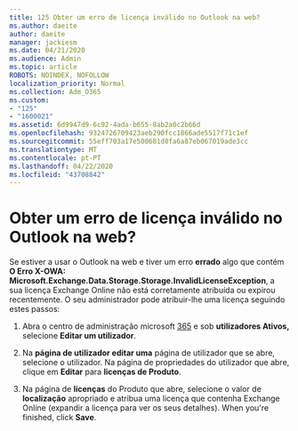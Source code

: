 ```yaml
---
title: 125 Obter um erro de licença inválido no Outlook na web?
ms.author: daeite
author: daeite
manager: jackiesm
ms.date: 04/21/2020
ms.audience: Admin
ms.topic: article
ROBOTS: NOINDEX, NOFOLLOW
localization_priority: Normal
ms.collection: Adm_O365
ms.custom:
- "125"
- "1600021"
ms.assetid: 6d9947d9-6c92-4ada-b655-8ab2a0c2b66d
ms.openlocfilehash: 9324726709423aeb290fcc1866ade5517f71c1ef
ms.sourcegitcommit: 55eff703a17e500681d8fa6a87eb067019ade3cc
ms.translationtype: MT
ms.contentlocale: pt-PT
ms.lasthandoff: 04/22/2020
ms.locfileid: "43708842"
---
```

# <a name="getting-an-invalid-license-error-in-outlook-on-the-web"></a>Obter um erro de licença inválido no Outlook na web?

Se estiver a usar o Outlook na web e tiver um erro **errado** algo que contém **O Erro X-OWA: Microsoft.Exchange.Data.Storage.Storage.InvalidLicenseException**, a sua licença Exchange Online não está corretamente atribuída ou expirou recentemente. O seu administrador pode atribuir-lhe uma licença seguindo estes passos:
  
1. Abra o centro de administração microsoft [365](https://portal.office.com/adminportal/home#/homepage) e sob **utilizadores Ativos,** selecione **Editar um utilizador**.

2. Na **página de utilizador editar uma** página de utilizador que se abre, selecione o utilizador. Na página de propriedades do utilizador que abre, clique em **Editar** para **licenças de Produto**.

3. Na página de **licenças** do Produto que abre, selecione o valor de **localização** apropriado e atribua uma licença que contenha Exchange Online (expandir a licença para ver os seus detalhes). When you're finished, click **Save**.
